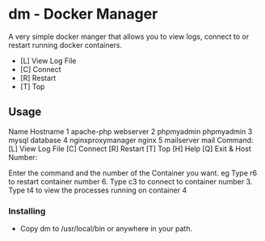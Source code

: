 # dm - Docker Manager

A very simple docker manger that allows you to view logs, connect to or restart running docker containers.

* [L] View Log File
* [C] Connect
* [R] Restart 
* [T] Top

## Usage

Name                             Hostname
1  apache-php                    webserver
2  phpmyadmin                    phpmyadmin
3  mysql                         database
4  nginxproxymanager             nginx
5  mailserver                    mail
Command: [L] View Log File [C] Connect [R] Restart [T] Top [H] Help [Q] Exit & Host Number:

Enter the command and the number of the Container you want.
eg Type r6 to restart container number 6.
   Type c3 to connect to container number 3.
   Type t4 to view the processes running on container 4

### Installing

* Copy dm to /usr/local/bin or anywhere in your path.
